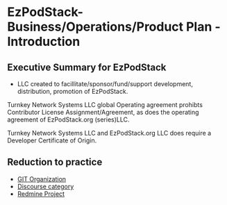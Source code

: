 
# EzPodStack- Business/Operations/Product Plan - Introduction

## Executive Summary for EzPodStack

- LLC created to facillitate/sponsor/fund/support development, distribution, promotion of EzPodStack.

Turnkey Network Systems LLC global Operating agreement prohibts Contributor License Assignment/Agreement, as does the operating agreement of EzPodStack.org (series)LLC.

Turnkey Network Systems LLC and EzPodStack.org LLC does require a Developer Certificate of Origin.

## Reduction to practice

- [GIT Organization](https://git.knownelement.com/EzPodStack.org)
- [Discourse category](https://community.turnsys.com/c/floprojects/ezpodstack/27)
- [Redmine Project](https://projects.knownelement.com/projects/ezpodstack)
